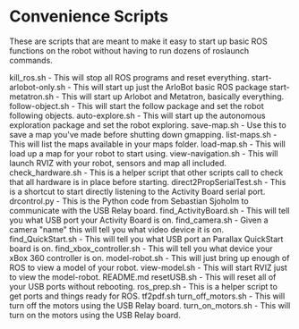 Convenience Scripts
===========================

These are scripts that are meant to make it easy to start up basic ROS functions on the robot without having to run dozens of roslaunch commands.

kill_ros.sh - This will stop all ROS programs and reset everything.
start-arlobot-only.sh - This will start up just the ArloBot basic ROS package
start-metatron.sh - This will start up Arlobot and Metatron, basically everything.
follow-object.sh - This will start the follow package and set the robot following objects.
auto-explore.sh - This will start up the autonomous exploration package and set the robot exploring.
save-map.sh - Use this to save a map you've made before shutting down gmapping.
list-maps.sh - This will list the maps available in your maps folder.
load-map.sh - This will load up a map for your robot to start using.
view-navigation.sh - This will launch RVIZ with your robot, sensors and map all included.
check_hardware.sh - This is a helper script that other scripts call to check that all hardware is in place before starting.
direct2PropSerialTest.sh - This is a shortcut to start directly listening to the Activity Board serial port.
drcontrol.py - This is the Python code from Sebastian Sjoholm to communicate with the USB Relay board.
find_ActivityBoard.sh - This will tell you what USB port your Activity Board is on.
find_camera.sh - Given a camera "name" this will tell you what video device it is on.
find_QuickStart.sh - This will tell you what USB port an Parallax QuickStart board is on.
find_xbox_controller.sh - This will tell you what device your xBox 360 controller is on.
model-robot.sh - This will just bring up enough of ROS to view a model of your robot.
view-model.sh - This will start RVIZ just to view the model-robot.
README.md
resetUSB.sh - This will reset all of your USB ports without rebooting.
ros_prep.sh - This is a helper script to get ports and things ready for ROS.
tf2pdf.sh
turn_off_motors.sh - This will turn off the motors using the USB Relay board.
turn_on_motors.sh - This will turn on the motors using the USB Relay board.
